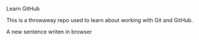  Learn GitHub

This is a throwaway repo used to learn about working with Git and GitHub.

A new sentence writen in browser
